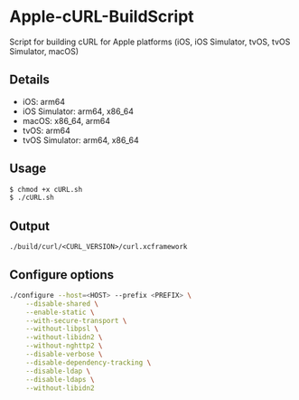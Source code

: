 # Apple-cURL-BuildScript

Script for building cURL for Apple platforms (iOS, iOS Simulator, tvOS, tvOS Simulator, macOS)

## Details

- iOS: arm64
- iOS Simulator: arm64, x86_64
- macOS: x86_64, arm64
- tvOS: arm64
- tvOS Simulator: arm64, x86_64

## Usage

```bash
$ chmod +x cURL.sh
$ ./cURL.sh
```

## Output

```
./build/curl/<CURL_VERSION>/curl.xcframework
```

## Configure options

```bash
./configure --host=<HOST> --prefix <PREFIX> \
    --disable-shared \
    --enable-static \
    --with-secure-transport \
    --without-libpsl \
    --without-libidn2 \
    --without-nghttp2 \
    --disable-verbose \
    --disable-dependency-tracking \
    --disable-ldap \
    --disable-ldaps \
    --without-libidn2
```

